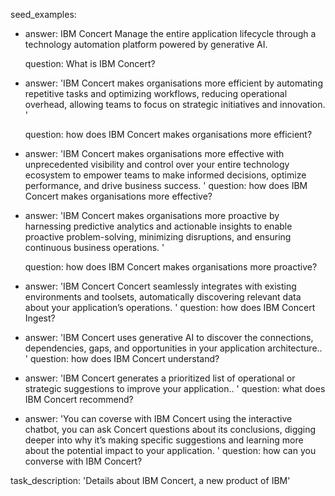 seed_examples:
- answer: IBM Concert Manage the entire application lifecycle through
    a technology automation platform powered by generative AI.

  question: What is IBM Concert?

- answer: 'IBM Concert makes organisations more efficient by automating
    repetitive tasks and optimizing workflows, reducing operational overhead,
    allowing teams to focus on strategic initiatives and innovation.
    '

  question: how does IBM Concert makes organisations more efficient?

- answer: 'IBM Concert makes organisations more effective with
    unprecedented visibility and control over your entire technology ecosystem to
    empower teams to make informed decisions, optimize performance, and drive business success.
    '
  question: how does IBM Concert makes organisations more effective?

- answer: 'IBM Concert makes organisations more proactive by harnessing predictive
    analytics and actionable insights to enable proactive problem-solving, minimizing disruptions,
    and ensuring continuous business operations.
    '

  question: how does IBM Concert makes organisations more proactive?


- answer: 'IBM Concert Concert seamlessly integrates with existing environments and toolsets,
    automatically discovering relevant data about your application’s operations.
    '
  question: how does IBM Concert Ingest?

- answer: 'IBM Concert uses generative AI to discover the connections, dependencies,
    gaps, and opportunities in your application architecture..
    '
  question: how does IBM Concert understand?

- answer: 'IBM Concert generates a prioritized list of operational or strategic
    suggestions to improve your application..
    '
  question: what does IBM Concert recommend?

- answer: 'You can coverse with IBM Concert using the interactive chatbot, you can ask Concert
    questions about its conclusions, digging deeper into why it’s making specific suggestions and
    learning more about the potential impact to your application.
    '
  question: how can you converse with IBM Concert?

task_description: 'Details about IBM Concert, a new product of IBM'
